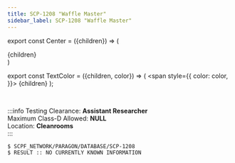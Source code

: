 ```yaml
---
title: SCP-1208 "Waffle Master"
sidebar_label: SCP-1208 "Waffle Master"
---
```


export const Center = ({children}) => (
   <div
      style={{
         "textAlign": "center"
      }}>
      {children}
   </div>
)

export const TextColor = ({children, color}) => (
<span
style={{
      color: color,
    }}>
{children}
</span>
);

<br />

:::info
Testing Clearance: <TextColor color="#735cff">**Assistant Researcher**</TextColor> <br />
Maximum Class-D Allowed: <TextColor color="#FF6A00">**NULL**</TextColor> <br />
Location: <TextColor color="#3161c1">**Cleanrooms**</TextColor> <br />
:::

```
$ SCPF_NETWORK/PARAGON/DATABASE/SCP-1208
$ RESULT :: NO CURRENTLY KNOWN INFORMATION
```